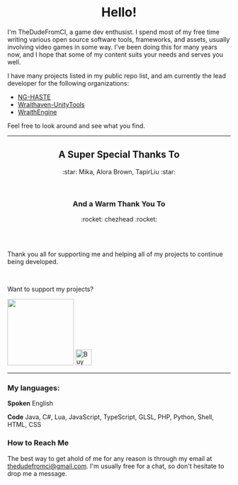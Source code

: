 <h1 align="center">Hello!</h1>

I'm TheDudeFromCI, a game dev enthusist. I spend most of my free time writing various open source software tools, frameworks, and assets, usually involving video games in some way. I've been doing this for many years now, and I hope that some of my content suits your needs and serves you well.

I have many projects listed in my public repo list, and am currently the lead developer for the following organizations:
* [NG-HASTE](https://github.com/ng-haste)
* [Wraithaven-UnityTools](https://github.com/Wraithaven-UnityTools)
* [WraithEngine](https://github.com/WraithEngine)

Feel free to look around and see what you find.

---

<h2 align="center">A Super Special Thanks To</h2>
<p align="center">
  :star: Mika, Alora Brown, TapirLiu :star:
</p>

<br />

<h3 align="center">And a Warm Thank You To</h3>
<p align="center">
  :rocket: chezhead
 :rocket:
</p>

<br />
<br />

Thank you all for supporting me and helping all of my projects to continue being developed.

<br />

<p>Want to support my projects?</p>
<a href="https://www.patreon.com/thedudefromci"><img src="https://c5.patreon.com/external/logo/become_a_patron_button@2x.png" width="150px" /></a>
<a href='https://ko-fi.com/P5P31SKR9' target='_blank'><img height='36' style='border:0px;height:36px;' src='https://cdn.ko-fi.com/cdn/kofi2.png?v=2' border='0' alt='Buy Me a Coffee at ko-fi.com' /></a>

---


### My languages:
**Spoken**
English

**Code**
Java, C#, Lua, JavaScript, TypeScript, GLSL, PHP, Python, Shell, HTML, CSS

### How to Reach Me

The best way to get ahold of me for any reason is through my email at thedudefromci@gmail.com.
I'm usually free for a chat, so don't hesitate to drop me a message.
